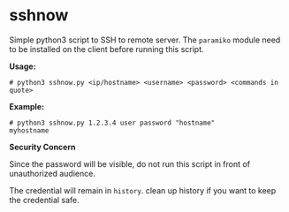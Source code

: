 # sshnow
Simple python3 script to SSH to remote server.
The ```paramiko``` module need to be installed on the client before running this script.


**Usage:**
```
# python3 sshnow.py <ip/hostname> <username> <password> <commands in quote>
```

**Example:**
```
# python3 sshnow.py 1.2.3.4 user password "hostname"
myhostname
```


**Security Concern**

Since the password will be visible, do not run this script in front of unauthorized audience.

The credential will remain in ```history```. clean up history if you want to keep the credential safe.
